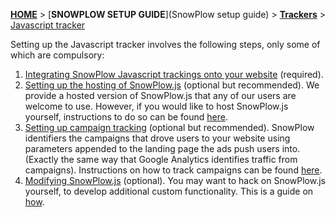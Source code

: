 [**HOME**](Home) > [**SNOWPLOW SETUP GUIDE**](SnowPlow setup guide) > [**Trackers**](choosing-a-tracker) > [Javascript tracker](Javascript-tracker-setup)

Setting up the Javascript tracker involves the following steps, only some of which are compulsory:

1. [Integrating SnowPlow Javascript trackings onto your website](integrating-javascript-tags-onto-your-website) (required).
2. [Setting up the hosting of SnowPlow.js](self-hosting-snowplow-js) (optional but recommended). We provide a hosted version of SnowPlow.js that any of our users are welcome to use. However, if you would like to host SnowPlow.js yourself, instructions to do so can be found [here](self-hosting-snowplow-js).
3. [Setting up campaign tracking](tracking-your-marketing-campaigns) (optional but recommended). SnowPlow identifiers the campaigns that drove users to your website using parameters appended to the landing page the ads push users into. (Exactly the same way that Google Analytics identifies traffic from campaigns). Instructions on how to track campaigns can be found [here](tracking-your-marketing-campaigns).
4. [Modifying SnowPlow.js](modifying-snowplow-js) (optional). You may want to hack on SnowPlow.js yourself, to develop additional custom functionality. This is a guide on [how](modifying-snowplow-js).